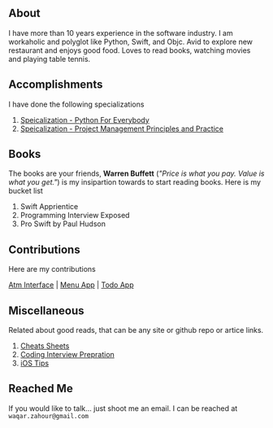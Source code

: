 ## About
I have more than 10 years experience in the software industry. I am workaholic and polyglot 
like Python, Swift, and Objc. Avid to explore new restaurant and enjoys good food. Loves to
read books, watching movies and playing table tennis.

## Accomplishments

I have done the following specializations

1. [Speicalization - Python For Everybody](https://www.coursera.org/account/accomplishments/specialization/3ZBEFD44Z87F)
2. [Speicalization - Project Management Principles and Practice](https://www.coursera.org/account/accomplishments/specialization/W2DZA278KPMA)

## Books

The books are your friends, **Warren Buffett** (_"Price is what you pay. Value is what you get."_) is my insipartion towards to start reading books. Here is my bucket list

1. Swift Apprientice
2. Programming Interview Exposed
3. Pro Swift by Paul Hudson

## Contributions

Here are my contributions

[Atm Interface](https://github.com/WaqarZahour/Atm-Machine) | [Menu App](https://github.com/WaqarZahour/MenuApp) | [Todo App](https://github.com/WaqarZahour/ToDo-App)

## Miscellaneous
Related about good reads, that can be any site or github repo or artice links.

1. [Cheats Sheets](https://devhints.io)
2. [Coding Interview Prepration](https://github.com/jwasham/coding-interview-university)
3. [iOS Tips](https://iosdevweekly.com)

## Reached Me	

If you would like to talk... just shoot me an email. I can be reached 
at `waqar.zahour@gmail.com`
